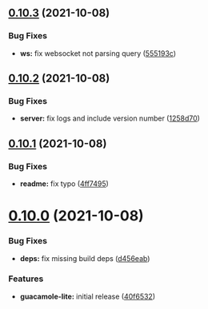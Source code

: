 ## [0.10.3](https://github.com/glokon/guacamole-lite/compare/v0.10.2...v0.10.3) (2021-10-08)


### Bug Fixes

* **ws:** fix websocket not parsing query ([555193c](https://github.com/glokon/guacamole-lite/commit/555193c4b8825c35cfebd0d29aff510fa02a708a))

## [0.10.2](https://github.com/glokon/guacamole-lite/compare/v0.10.1...v0.10.2) (2021-10-08)


### Bug Fixes

* **server:** fix logs and include version number ([1258d70](https://github.com/glokon/guacamole-lite/commit/1258d70b0dfee3cb4addd02ad18532cec75d2fe8))

## [0.10.1](https://github.com/glokon/guacamole-lite/compare/v0.10.0...v0.10.1) (2021-10-08)


### Bug Fixes

* **readme:** fix typo ([4ff7495](https://github.com/glokon/guacamole-lite/commit/4ff74952c8bf28df17454eeddbdd64c504163c96))

# [0.10.0](https://github.com/glokon/guacamole-lite/compare/v0.9.1...v0.10.0) (2021-10-08)


### Bug Fixes

* **deps:** fix missing build deps ([d456eab](https://github.com/glokon/guacamole-lite/commit/d456eab229b56aa4ddf807602a2acc41afbecd08))


### Features

* **guacamole-lite:** initial release ([40f6532](https://github.com/glokon/guacamole-lite/commit/40f65324b91b0eb35b8c4c8563d878966830595c))
